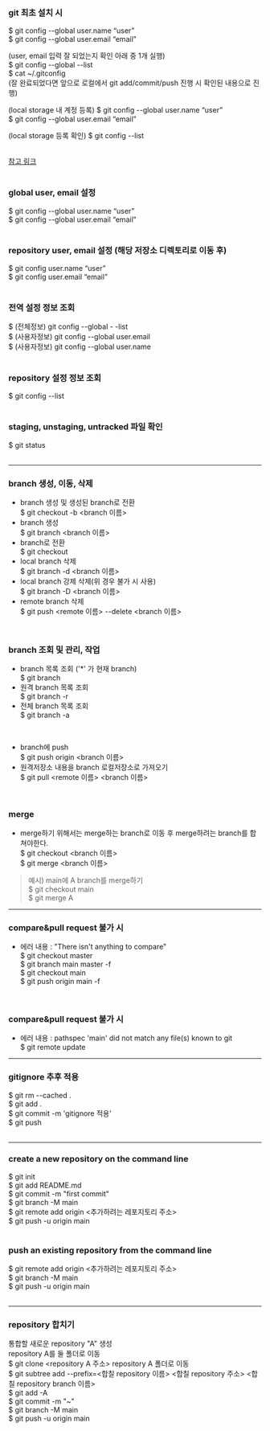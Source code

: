 ### git 최초 설치 시     

$ git config --global user.name “user”   
$ git config --global user.email “email”   

(user, email 입력 잘 되었는지 확인 아래 중 1개 실행)   
$ git config --global --list   
$ cat ~/.gitconfig   
(잘 완료되었다면 앞으로 로컬에서 git add/commit/push 진행 시 확인된 내용으로 진행)   

(local storage 내 계정 등록)
$ git config --global user.name “user”   
$ git config --global user.email “email”   

(local storage 등록 확인)
$ git config --list   
<br>

[참고 링크](https://velog.io/@simchodi/Git-%EC%B4%88%EA%B8%B0%EC%84%B8%ED%8C%85-%EA%B8%B0%EB%B3%B8%EB%AA%85%EB%A0%81%EC%96%B4)   
<br>


### global user, email 설정
$ git config --global user.name “user”   
$ git config --global user.email “email”   
<br>

### repository user, email 설정 (해당 저장소 디렉토리로 이동 후)   
$ git config user.name “user”   
$ git config user.email “email”   
<br>

### 전역 설정 정보 조회   
$ (전체정보) git config --global - -list   
$ (사용자정보) git config --global user.email   
$ (사용자정보) git config --global user.name   
<br>

### repository 설정 정보 조회   
$ git config --list   
<br>

### staging, unstaging, untracked 파일 확인   
$ git status   
<br>

* * *

### branch 생성, 이동, 삭제   
- branch 생성 및 생성된 branch로 전환   
  $ git checkout -b <branch 이름>   
- branch 생성   
  $ git branch <branch 이름>   
- branch로 전환   
  $ git checkout <branch>   
- local branch 삭제   
  $ git branch -d <branch 이름>   
- local branch 강제 삭제(위 경우 불가 시 사용)   
  $ git branch -D <branch 이름>   
 - remote branch 삭제   
  $ git push <remote 이름> --delete <branch 이름>   
  <br>

### branch 조회 및 관리, 작업   
- branch 목록 조회 ('*' 가 현재 branch)   
  $ git branch   
- 원격 branch 목록 조회   
  $ git branch -r   
- 전체 branch 목록 조회   
  $ git branch -a   
 <br>

- branch에 push   
  $ git push origin <branch 이름>   
- 원격저장소 내용을 branch 로컬저장소로 가져오기    
  $ git pull <remote 이름> <branch 이름>   
<br>

### merge   
- merge하기 위해서는 merge하는 branch로 이동 후 merge하려는 branch를 합쳐야한다.   
   $ git checkout <branch 이름>   
   $ git merge <branch 이름>   
 
> 예시) main에  A branch를 merge하기   
      $ git checkout main   
      $ git merge A   

 * * *
 
### compare&pull request 불가 시   
- 에러 내용 : "There isn't anything to compare"   
  $ git checkout master   
  $ git branch main master -f   
  $ git checkout main   
  $ git push origin main -f   
<br>
 
### compare&pull request 불가 시   
- 에러 내용 : pathspec 'main' did not match any file(s) known to git   
  $ git remote update   
 
* * *

### gitignore 추후 적용   
$ git rm --cached .   
$ git add .   
$ git commit -m 'gitignore 적용'   
$ git push   
<br>

* * *

### create a new repository on the command line    
$ git init   
$ git add README.md    
$ git commit -m "first commit"   
$ git branch -M main    
$ git remote add origin <추가하려는 레포지토리 주소>   
$ git push -u origin main    
<br>

### push an existing repository from the command line    
$ git remote add origin <추가하려는 레포지토리 주소>    
$ git branch -M main   
$ git push -u origin main   
<br>

* * *

### repository 합치기   
통합할 새로운 repository "A" 생성   
repository A를 둘 폴더로 이동   
$ git clone <repository A 주소>
repository A 폴더로 이동   
$ git subtree add --prefix=<합칠 repository 이름> <합칠 repository 주소> <합칠 repository branch 이름>    
$ git add -A   
$ git commit -m "~"   
$ git branch -M main    
$ git push -u origin main    
<br>
